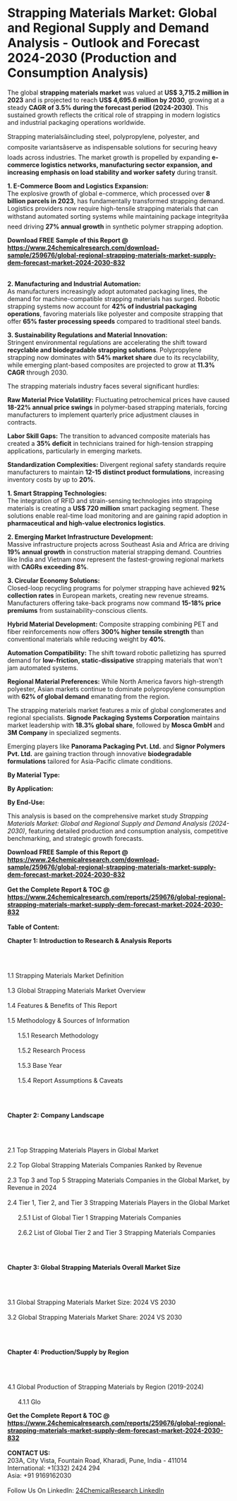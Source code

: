 <h1>Strapping Materials Market: Global and Regional Supply and Demand Analysis - Outlook and Forecast 2024-2030 (Production and Consumption Analysis)</h1><p>The global <strong>strapping materials market</strong> was valued at <strong>US$ 3,715.2 million in 2023</strong> and is projected to reach <strong>US$ 4,695.6 million by 2030</strong>, growing at a steady <strong>CAGR of 3.5% during the forecast period (2024-2030)</strong>. This sustained growth reflects the critical role of strapping in modern logistics and industrial packaging operations worldwide.</p><p>Strapping materialsâincluding steel, polypropylene, polyester, and composite variantsâserve as indispensable solutions for securing heavy loads across industries. The market growth is propelled by expanding <strong>e-commerce logistics networks, manufacturing sector expansion, and increasing emphasis on load stability and worker safety</strong> during transit.</p><p><strong>1. E-Commerce Boom and Logistics Expansion:</strong><br>
The explosive growth of global e-commerce, which processed over <strong>8 billion parcels in 2023</strong>, has fundamentally transformed strapping demand. Logistics providers now require high-tensile strapping materials that can withstand automated sorting systems while maintaining package integrityâa need driving <strong>27% annual growth</strong> in synthetic polymer strapping adoption.</p><div><b>Download FREE Sample of this Report @ 
            <a href="https://www.24chemicalresearch.com/download-sample/259676/global-regional-strapping-materials-market-supply-dem-forecast-market-2024-2030-832">
            https://www.24chemicalresearch.com/download-sample/259676/global-regional-strapping-materials-market-supply-dem-forecast-market-2024-2030-832</a></b></div><br><p><strong>2. Manufacturing and Industrial Automation:</strong><br>
As manufacturers increasingly adopt automated packaging lines, the demand for machine-compatible strapping materials has surged. Robotic strapping systems now account for <strong>42% of industrial packaging operations</strong>, favoring materials like polyester and composite strapping that offer <strong>65% faster processing speeds</strong> compared to traditional steel bands.</p><p><strong>3. Sustainability Regulations and Material Innovation:</strong><br>
Stringent environmental regulations are accelerating the shift toward <strong>recyclable and biodegradable strapping solutions</strong>. Polypropylene strapping now dominates with <strong>54% market share</strong> due to its recyclability, while emerging plant-based composites are projected to grow at <strong>11.3% CAGR</strong> through 2030.</p><p>The strapping materials industry faces several significant hurdles:</p><p><strong>Raw Material Price Volatility:</strong> Fluctuating petrochemical prices have caused <strong>18-22% annual price swings</strong> in polymer-based strapping materials, forcing manufacturers to implement quarterly price adjustment clauses in contracts.</p><p><strong>Labor Skill Gaps:</strong> The transition to advanced composite materials has created a <strong>35% deficit</strong> in technicians trained for high-tension strapping applications, particularly in emerging markets.</p><p><strong>Standardization Complexities:</strong> Divergent regional safety standards require manufacturers to maintain <strong>12-15 distinct product formulations</strong>, increasing inventory costs by up to <strong>20%</strong>.</p><p><strong>1. Smart Strapping Technologies:</strong><br>
The integration of RFID and strain-sensing technologies into strapping materials is creating a <strong>US$ 720 million</strong> smart packaging segment. These solutions enable real-time load monitoring and are gaining rapid adoption in <strong>pharmaceutical and high-value electronics logistics</strong>.</p><p><strong>2. Emerging Market Infrastructure Development:</strong><br>
Massive infrastructure projects across Southeast Asia and Africa are driving <strong>19% annual growth</strong> in construction material strapping demand. Countries like India and Vietnam now represent the fastest-growing regional markets with <strong>CAGRs exceeding 8%</strong>.</p><p><strong>3. Circular Economy Solutions:</strong><br>
Closed-loop recycling programs for polymer strapping have achieved <strong>92% collection rates</strong> in European markets, creating new revenue streams. Manufacturers offering take-back programs now command <strong>15-18% price premiums</strong> from sustainability-conscious clients.</p><p><strong>Hybrid Material Development:</strong> Composite strapping combining PET and fiber reinforcements now offers <strong>300% higher tensile strength</strong> than conventional materials while reducing weight by <strong>40%</strong>.</p><p><strong>Automation Compatibility:</strong> The shift toward robotic palletizing has spurred demand for <strong>low-friction, static-dissipative</strong> strapping materials that won't jam automated systems.</p><p><strong>Regional Material Preferences:</strong> While North America favors high-strength polyester, Asian markets continue to dominate polypropylene consumption with <strong>62% of global demand</strong> emanating from the region.</p><p>The strapping materials market features a mix of global conglomerates and regional specialists. <strong>Signode Packaging Systems Corporation</strong> maintains market leadership with <strong>18.3% global share</strong>, followed by <strong>Mosca GmbH</strong> and <strong>3M Company</strong> in specialized segments.</p><p>Emerging players like <strong>Panorama Packaging Pvt. Ltd.</strong> and <strong>Signor Polymers Pvt. Ltd.</strong> are gaining traction through innovative <strong>biodegradable formulations</strong> tailored for Asia-Pacific climate conditions.</p><p><strong>By Material Type:</strong></p><p><strong>By Application:</strong></p><p><strong>By End-Use:</strong></p><p>This analysis is based on the comprehensive market study <em>Strapping Materials Market: Global and Regional Supply and Demand Analysis (2024-2030)</em>, featuring detailed production and consumption analysis, competitive benchmarking, and strategic growth forecasts.</p><div><b>Download FREE Sample of this Report @ 
            <a href="https://www.24chemicalresearch.com/download-sample/259676/global-regional-strapping-materials-market-supply-dem-forecast-market-2024-2030-832">
            https://www.24chemicalresearch.com/download-sample/259676/global-regional-strapping-materials-market-supply-dem-forecast-market-2024-2030-832</a></b></div><br><div><b>Get the Complete Report & TOC @ 
            <a href="https://www.24chemicalresearch.com/reports/259676/global-regional-strapping-materials-market-supply-dem-forecast-market-2024-2030-832">
            https://www.24chemicalresearch.com/reports/259676/global-regional-strapping-materials-market-supply-dem-forecast-market-2024-2030-832</a></b></div><br>
            <b>Table of Content:</b><p><p><strong>Chapter 1: Introduction to Research &amp; Analysis Reports</strong></p><br />
<br />
<p>1.1 Strapping Materials Market Definition<br /><br />
1.3 Global Strapping Materials Market Overview<br /><br />
1.4 Features &amp; Benefits of This Report<br /><br />
1.5 Methodology &amp; Sources of Information<br /><br />
&nbsp;&nbsp;&nbsp;&nbsp;&nbsp; 1.5.1 Research Methodology<br /><br />
&nbsp;&nbsp;&nbsp;&nbsp;&nbsp; 1.5.2 Research Process<br /><br />
&nbsp;&nbsp;&nbsp;&nbsp;&nbsp; 1.5.3 Base Year<br /><br />
&nbsp;&nbsp;&nbsp;&nbsp;&nbsp; 1.5.4 Report Assumptions &amp; Caveats</p><br />
<br />
<p><strong>Chapter 2: Company Landscape</strong></p><br />
<br />
<p>2.1 Top Strapping Materials Players in Global Market<br /><br />
2.2 Top Global Strapping Materials Companies Ranked by Revenue<br /><br />
2.3 Top 3 and Top 5 Strapping Materials Companies in the Global Market, by Revenue in 2024<br /><br />
2.4 Tier 1, Tier 2, and Tier 3 Strapping Materials Players in the Global Market<br /><br />
&nbsp;&nbsp;&nbsp;&nbsp;&nbsp; 2.5.1 List of Global Tier 1 Strapping Materials Companies<br /><br />
&nbsp;&nbsp;&nbsp;&nbsp;&nbsp; 2.6.2 List of Global Tier 2 and Tier 3 Strapping Materials Companies</p><br />
<br />
<p><strong>Chapter 3: Global Strapping Materials Overall Market Size</strong></p><br />
<br />
<p>3.1 Global Strapping Materials Market Size: 2024 VS 2030<br /><br />
3.2 Global Strapping Materials Market Share: 2024 VS 2030</p><br />
<br />
<p><strong>Chapter 4: Production/Supply by Region</strong></p><br />
<br />
<p>4.1 Global Production of Strapping Materials by Region (2019-2024)<br /><br />
&nbsp;&nbsp;&nbsp;&nbsp;&nbsp; 4.1.1 Glo</p><div><b>Get the Complete Report & TOC @ 
            <a href="https://www.24chemicalresearch.com/reports/259676/global-regional-strapping-materials-market-supply-dem-forecast-market-2024-2030-832">
            https://www.24chemicalresearch.com/reports/259676/global-regional-strapping-materials-market-supply-dem-forecast-market-2024-2030-832</a></b></div><br><b>CONTACT US:</b><br>
            203A, City Vista, Fountain Road, Kharadi, Pune, India - 411014<br>
            International: +1(332) 2424 294<br>
            Asia: +91 9169162030 <br><br>
            Follow Us On LinkedIn: <a href="https://www.linkedin.com/company/24chemicalresearch/">24ChemicalResearch LinkedIn</a>